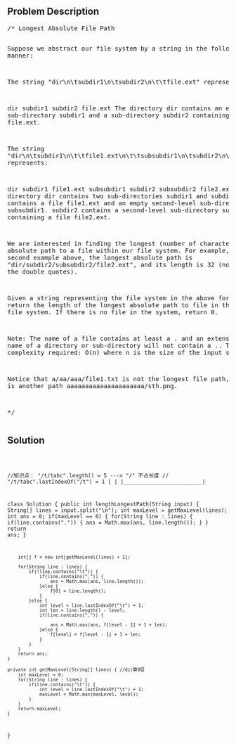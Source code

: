<!--
<style>
  body { font-family: Arial, sans-serif; }
  .container { max-width: 100%; margin: 0 auto; padding: 10px; }
  .comment-block { background-color: #f9f9f9; padding: 10px; border-left: 5px solid #ccc; width: 200px; margin: 20px auto; overflow-wrap: break-word; white-space: pre-wrap; }
  .code-block { background-color: #f4f4f4; padding: 10px; border: 1px solid #ddd; width: 50%; margin: 20px auto; overflow-wrap: break-word; white-space: pre-wrap; }
</style>
-->

<div class='container'>
<h2>Problem Description</h2>
<div class='comment-block'>
<pre>
/* Longest Absolute File Path

Suppose we abstract our file system by a string in the following manner:

The string "dir\n\tsubdir1\n\tsubdir2\n\t\tfile.ext" represents:

dir
    subdir1
    subdir2
        file.ext
The directory dir contains an empty sub-directory subdir1 and a sub-directory subdir2 containing a file file.ext.

The string "dir\n\tsubdir1\n\t\tfile1.ext\n\t\tsubsubdir1\n\tsubdir2\n\t\tsubsubdir2\n\t\t\tfile2.ext" represents:

dir
    subdir1
        file1.ext
        subsubdir1
    subdir2
        subsubdir2
            file2.ext
The directory dir contains two sub-directories subdir1 and subdir2. subdir1 contains a file file1.ext and 
an empty second-level sub-directory subsubdir1. 
subdir2 contains a second-level sub-directory subsubdir2 containing a file file2.ext.

We are interested in finding the longest (number of characters) absolute path to a file within our file system. 
For example, in the second example above, the longest absolute path is "dir/subdir2/subsubdir2/file2.ext", 
and its length is 32 (not including the double quotes).

Given a string representing the file system in the above format, 
return the length of the longest absolute path to file in the abstracted file system. If there is no file in the system, return 0.

Note:
The name of a file contains at least a . and an extension.
The name of a directory or sub-directory will not contain a ..
Time complexity required: O(n) where n is the size of the input string.

Notice that a/aa/aaa/file1.txt is not the longest file path, if there is another path aaaaaaaaaaaaaaaaaaaaa/sth.png.

*/
</pre>
</div>

<h2>Solution</h2>
<div class='code-block'>
<pre><code class='language-java'>

//知识点： "/t/tabc".length() = 5 ---> "/" 不占长度
//        "/t/tabc".lastIndexOf("/t") = 1
              |                         |
              |_________________________|


class Solution {
    public int lengthLongestPath(String input) {
        String[] lines = input.split("\n");
        int maxLevel = getMaxLevel(lines);
        int ans = 0;
        if(maxLevel == 0) {
            for(String line : lines) {
                if(line.contains(".")) {
                    ans = Math.max(ans, line.length());
                } 
            }
            return ans;
        }
        
        int[] f = new int[getMaxLevel(lines) + 1];
       
        for(String line : lines) {
            if(!line.contains("\t")) {
                if(line.contains(".")) {
                    ans = Math.max(ans, line.length());
                }else {
                    f[0] = line.length();
                }
            }else {
                int level = line.lastIndexOf("\t") + 1;
                int len = line.length() - level;
                if(line.contains(".")) {
                    
                    ans = Math.max(ans, f[level - 1] + 1 + len);
                }else {
                    f[level] = f[level - 1] + 1 + len;
                }   
            }  
        }
        return ans;
    }

    private int getMaxLevel(String[] lines) { //dir算0层
        int maxLevel = 0;
        for(String line : lines) {
            if(line.contains("\t")) {
                int level = line.lastIndexOf("\t") + 1;
                maxLevel = Math.max(maxLevel, level);
            }
        }
        return maxLevel;
    }
}





</code></pre>
</div>
</div>
